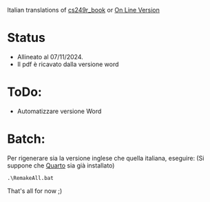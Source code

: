 Italian translations of [cs249r_book](https://github.com/harvard-edge/cs249r_book) or [On Line Version](https://mlsysbook.ai/)

# Status
*	Allineato al 07/11/2024.
*	Il pdf è ricavato dalla versione word

# ToDo:
*	Automatizzare versione Word
 


# Batch:
Per rigenerare sia la versione inglese che quella italiana, eseguire:
(Si suppone che [Quarto](https://quarto.org/) sia già installato)
```
.\RemakeAll.bat
```

That's all for now ;)
